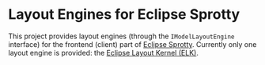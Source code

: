 # Layout Engines for Eclipse Sprotty

This project provides layout engines (through the `IModelLayoutEngine` interface) for the frontend (client) part of [Eclipse Sprotty](http://github.com/eclipse/sprotty). Currently only one layout engine is provided: the [Eclipse Layout Kernel (ELK)](https://www.eclipse.org/elk/).
